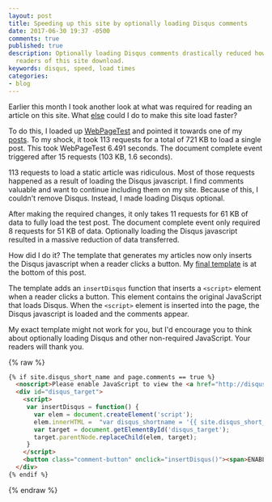 ```yaml
---
layout: post
title: Speeding up this site by optionally loading Disqus comments
date: 2017-06-30 19:37 -0500
comments: true
published: true
description: Optionally loading Disqus comments drastically reduced how much data
  readers of this site download.
keywords: disqus, speed, load times
categories:
- blog
---
```


Earlier this month I took another look at what was required for reading an article on this site. What [else](/blog/2016/04/30/speeding-up-my-blog/) could I do to make this site load faster?

To do this, I loaded up [WebPageTest](http://webpagetest.org/) and pointed it towards one of my [posts](/blog/2017/05/30/adding-a-json-feed-to-octopress-slash-jekyll/). To my shock, it took 113 requests for a total of 721 KB to load a single post. This took WebPageTest 6.491 seconds. The document complete event triggered after 15 requests (103 KB, 1.6 seconds).

113 requests to load a static article was ridiculous. Most of those requests happened as a result of loading the Disqus javascript. I find comments valuable and want to continue including them on my site. Because of this, I couldn't remove Disqus. Instead, I made loading Disqus optional.

After making the required changes, it only takes 11 requests for 61 KB of data to fully load the test post. The document complete event only required 8 requests for 51 KB of data. Optionally loading the Disqus javascript resulted in a massive reduction of data transferred.

How did I do it? The template that generates my articles now only inserts the Disqus javascript when a reader clicks a button. My [final template](https://github.com/jakemcc/jakemccrary.com/blob/74f4232ce7263ba3de48497d0c0d10a8fa1a73f9/source/_includes/disqus.html) is at the bottom of this post.

The template adds an `insertDisqus` function that inserts a `<script>` element when a reader clicks a button. This element contains the original JavaScript that loads Disqus. When the `<script>` element is inserted into the page, the Disqus javascript is loaded and the comments appear.

My exact template might not work for you, but I'd encourage you to think about optionally loading Disqus and other non-required JavaScript. Your readers will thank you.

{% raw %}
```html
{% if site.disqus_short_name and page.comments == true %}
  <noscript>Please enable JavaScript to view the <a href="http://disqus.com/?ref_noscript">comments powered by Disqus.</a></noscript>
  <div id="disqus_target">
    <script>
     var insertDisqus = function() {
       var elem = document.createElement('script');
       elem.innerHTML =  "var disqus_shortname = '{{ site.disqus_short_name }}'; var disqus_identifier = '{{ site.url }}{{ page.url }}'; var disqus_url = '{{ site.url }}{{ page.url }}'; (function () {var dsq = document.createElement('script'); dsq.type = 'text/javascript'; dsq.async = true; dsq.src = '//' + disqus_shortname + '.disqus.com/embed.js'; (document.getElementsByTagName('head')[0] || document.getElementsByTagName('body')[0]).appendChild(dsq);}());"
       var target = document.getElementById('disqus_target');
       target.parentNode.replaceChild(elem, target);
     }
    </script>
    <button class="comment-button" onclick="insertDisqus()"><span>ENABLE COMMENTS AND RECOMMENDED ARTICLES</span></button>
  </div>
{% endif %}
```
{% endraw %}

